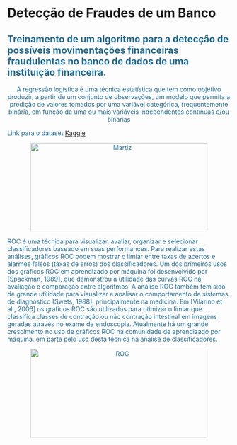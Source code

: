
<html>
<head>
<meta charset = "UTF-8">
<head>
<h1>Detecção de Fraudes de um Banco</h1>
<h2><font COLOR="#236B8E">Treinamento de um  algoritmo para a detecção de possíveis movimentações financeiras fraudulentas no banco de dados de uma instituição financeira.</h2>
<body>
<p style="text-align:center;" >A regressão logística é uma técnica estatística que tem como objetivo produzir, a partir de um conjunto de observações, um modelo que permita a predição de valores tomados por uma variável categórica, frequentemente binária, em função de uma ou mais variáveis independentes contínuas e/ou binárias</p>
<p>Link para o dataset 
<a href="https://www.kaggle.com/datasets/gopalmahadevan/fraud-detection-example?resource=download">Kaggle</a></p>
<center>
          <img src="https://user-images.githubusercontent.com/67292251/191144206-c0a57188-6b1f-4848-9fec-518fbb78a75f.png" alt="Martiz" width="400" height="200">
</center>
<p>ROC é uma técnica para visualizar, avaliar, organizar e selecionar classificadores baseado em suas performances. Para realizar estas análises, gráficos ROC podem mostrar o limiar entre taxas de acertos e alarmes falsos (taxas de erros) dos classificadores.
Um dos primeiros usos dos gráficos ROC em aprendizado por máquina foi desenvolvido por
[Spackman, 1989], que demonstrou a utilidade das curvas ROC na avaliação e comparação entre algoritmos. A análise ROC também tem sido de grande utilidade para visualizar e analisar o comportamento de sistemas de diagnóstico [Swets, 1988], principalmente na medicina. Em
[Vilarino et al., 2006] os gráficos ROC são utilizados para otimizar o limiar que classifica classes
de contração ou não contração intestinal em imagens geradas através no exame de endoscopia.
Atualmente há um grande crescimento no uso de gráficos ROC na comunidade de aprendizado por
máquina, em parte pelo uso desta técnica na análise de classificadores.</p>
<center>
          <img src="https://user-images.githubusercontent.com/67292251/191144732-1a651ed8-91b8-4eda-a708-01e964907783.png" alt="ROC" width="400" height="200">
</center>
</body>
</html>
